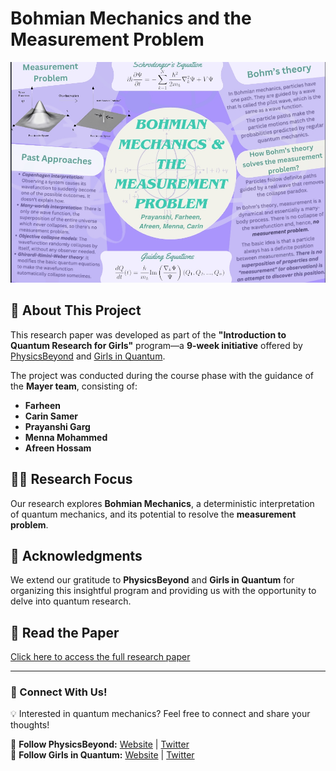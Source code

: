 # Bohmian Mechanics and the Measurement Problem  

![Research Poster](Screenshot_2024-06-05-12-02-50-79_c0d35d5c8ea536686f7fb1c9f2f8f274.jpeg)
## 📖 About This Project  
This research paper was developed as part of the **"Introduction to Quantum Research for Girls"** program—a **9-week initiative** offered by [PhysicsBeyond](https://physicsbeyond.com/) and [Girls in Quantum](https://www.girlsinquantum.com/).  

The project was conducted during the course phase with the guidance of the **Mayer team**, consisting of:  
- **Farheen**  
- **Carin Samer**  
- **Prayanshi Garg**  
- **Menna Mohammed**  
- **Afreen Hossam**  

## 🧑‍🔬 Research Focus  
Our research explores **Bohmian Mechanics**, a deterministic interpretation of quantum mechanics, and its potential to resolve the **measurement problem**.  

## 📌 Acknowledgments  
We extend our gratitude to **PhysicsBeyond** and **Girls in Quantum** for organizing this insightful program and providing us with the opportunity to delve into quantum research.  

## 📄 Read the Paper  
[Click here to access the full research paper](./Bohmian_Mechanics_Mayer_group_2.pdf)  

---

### 🌟 Connect With Us!  
💡 Interested in quantum mechanics? Feel free to connect and share your thoughts!  

🔗 **Follow PhysicsBeyond:** [Website](https://physicsbeyond.com/) | [Twitter](https://twitter.com/PhysicsBeyond)  
🔗 **Follow Girls in Quantum:** [Website](https://www.girlsinquantum.com/) | [Twitter](https://twitter.com/girlsinquantum)  
